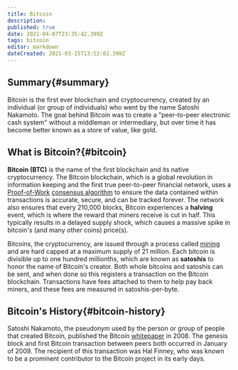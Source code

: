 ```yaml
---
title: Bitcoin
description: 
published: true
date: 2021-04-07T23:35:42.399Z
tags: bitcoin
editor: markdown
dateCreated: 2021-03-15T13:52:02.399Z
---
```


## Summary{#summary}

Bitcoin is the first ever blockchain and cryptocurrency, created by an individual (or group of individuals) who went by the name Satoshi Nakamoto. The goal behind Bitcoin was to create a "peer-to-peer electronic cash system" without a middleman or intermediary, but over time it has become better known as a store of value, like gold.

## What is Bitcoin?{#bitcoin}

**Bitcoin (BTC)** is the name of the first blockchain and its native cryptocurrency. The Bitcoin blockchain, which is a global revolution in information keeping and the first true peer-to-peer financial network, uses a [Proof-of-Work](#proof-of-work) [consensus algorithm](#consensus-algorithm) to ensure the data contained within transactions is accurate, secure, and can be tracked forever. The network also ensures that every 210,000 blocks, Bitcoin experiences a **halving** event, which is where the reward that miners receive is cut in half. This typically results in a delayed supply shock, which causes a massive spike in bitcoin's (and many other coins) price(s).

Bitcoins, the cryptocurrency, are issued through a process called [mining](#mining) and are hard capped at a maximum supply of 21 million. Each bitcoin is divisible up to one hundred millionths, which are known as **satoshis** to honor the name of Bitcoin's creator. Both whole bitcoins and satoshis can be sent, and when done so this registers a transaction on the Bitcoin blockchain. Transactions have fees attached to them to help pay back miners, and these fees are measured in satoshis-per-byte. 

## Bitcoin's History{#bitcoin-history}

Satoshi Nakamoto, the pseudonym used by the person or group of people that created Bitcoin, published the Bitcoin [whitepaper](#whitepaper) in 2008. The genesis block and first Bitcoin transaction between peers both occurred in January of 2009. The recipient of this transaction was Hal Finney, who was known to be a prominent contributor to the Bitcoin project in its early days.  
